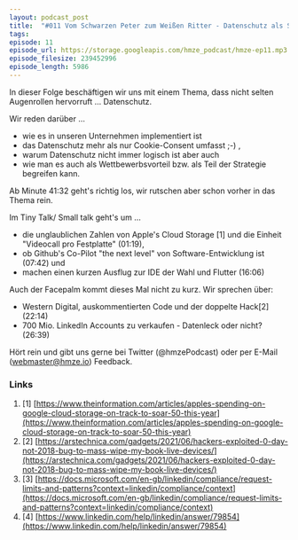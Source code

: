 ```yaml
---
layout: podcast_post
title:  "#011 Vom Schwarzen Peter zum Weißen Ritter - Datenschutz als Super Skill"
tags:
episode: 11
episode_url: https://storage.googleapis.com/hmze_podcast/hmze-ep11.mp3
episode_filesize: 239452996
episode_length: 5986
---
```


In dieser Folge beschäftigen wir uns mit einem Thema, dass nicht selten Augenrollen hervorruft ... Datenschutz. 

Wir reden darüber ...
* wie es in unseren Unternehmen implementiert ist
* das Datenschutz mehr als nur Cookie-Consent umfasst ;-) ,
* warum Datenschutz nicht immer logisch ist aber auch
* wie man es auch als Wettbewerbsvorteil bzw. als Teil der Strategie begreifen kann. 

Ab Minute 41:32 geht's richtig los, wir rutschen aber schon vorher in das Thema rein.

Im Tiny Talk/ Small talk geht's um ...
* die unglaublichen Zahlen von Apple's Cloud Storage [1] und die Einheit "Videocall pro Festplatte" (01:19),
* ob Github's Co-Pilot "the next level" von Software-Entwicklung ist (07:42) und
* machen einen kurzen Ausflug zur IDE der Wahl und Flutter (16:06)

Auch der Facepalm kommt dieses Mal nicht zu kurz. Wir sprechen über:
* Western Digital, auskommentierten Code und der doppelte Hack[2] (22:14)
* 700 Mio. LinkedIn Accounts zu verkaufen - Datenleck oder nicht? (26:39)

Hört rein und gibt uns gerne bei Twitter (@hmzePodcast) oder per E-Mail (webmaster@hmze.io) Feedback.

### Links ###
1. [1] [https://www.theinformation.com/articles/apples-spending-on-google-cloud-storage-on-track-to-soar-50-this-year](https://www.theinformation.com/articles/apples-spending-on-google-cloud-storage-on-track-to-soar-50-this-year)
2. [2] [https://arstechnica.com/gadgets/2021/06/hackers-exploited-0-day-not-2018-bug-to-mass-wipe-my-book-live-devices/](https://arstechnica.com/gadgets/2021/06/hackers-exploited-0-day-not-2018-bug-to-mass-wipe-my-book-live-devices/)
3. [3] [https://docs.microsoft.com/en-gb/linkedin/compliance/request-limits-and-patterns?context=linkedin/compliance/context](https://docs.microsoft.com/en-gb/linkedin/compliance/request-limits-and-patterns?context=linkedin/compliance/context)
4. [4] [https://www.linkedin.com/help/linkedin/answer/79854](https://www.linkedin.com/help/linkedin/answer/79854)